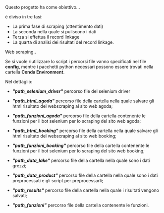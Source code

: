 Questo progetto ha come obiettivo...


è diviso in tre fasi:
  - La prima fase di scraping (ottentimento dati)
  - La seconda nella quale si puliscono i dati 
  - Terza si effettua il record linkage
  - La quarta di analisi dei risultati del record linkage.



Web scraping..




Se si vuole riutilizzare lo script i percorsi file vanno specificati nel file **config**, mentre i pacchetti python necessari possono essere trovati nella cartella **Conda Environment**. 

Nel dettaglio:
- ***"path_selenium_driver"*** percorso file del selenium driver

-  ***"path_html_agoda"*** percorso file della cartella nella quale salvare gli html 
   risultato del webscraping al sito web agoda; 

-  ***"path_funzioni_agoda"*** percorso file della cartella contenente le funzioni per il 
   bot selenium per lo scraping del sito web agoda;

-  ***"path_html_booking"*** percorso file della cartella nella quale salvare gli html 
   risultato del webscraping al sito web booking; 

-  ***"path_funzioni_booking"*** percorso file della cartella contenente le funzioni per il 
   bot selenium per lo scraping del sito web booking;

-  ***"path_data_lake"*** percorso file della cartella nella quale sono i dati grezzi;

-  ***"path_data_product"*** percorso file della cartella nella quale sono i dati  
    preprocessati e gli script per preprocessarli;

-  ***"path_results"*** percorso file della cartella nella quale i risultati vengono salvati;

-  ***"path_funzioni"*** percorso file della cartella contenente le funzioni.


